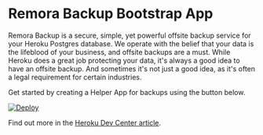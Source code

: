 # Remora Backup Bootstrap App

Remora Backup is a secure, simple, yet powerful offsite backup service for your Heroku Postgres database. We operate with the belief that your data is the lifeblood of your business, and offsite backups are a must. While Heroku does a great job protecting your data, it's always a good idea to have an offsite backup. And sometimes it's not just a good idea, as it's often a legal requirement for certain industries.

Get started by creating a Helper App for backups using the button below.

[![Deploy](https://www.herokucdn.com/deploy/button.svg)](https://heroku.com/deploy)

Find out more in the [Heroku Dev Center article](https://devcenter.heroku.com/articles/remora-backup).
